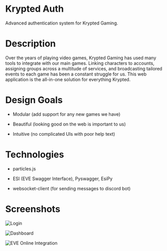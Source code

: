 # Krypted Auth
Advanced authentication system for Krypted Gaming.

# Description
Over the years of playing video games, Krypted Gaming has used many tools to integrate with our main games. Linking characters to accounts, assigning groups across a multitude of services, and broadcasting tailored events to each game has been a constant struggle for us. This web application is the all-in-one solution for everything Krypted.

# Design Goals
- Modular (add support for any new games we have)

- Beautiful (looking good on the web is important to us)

- Intuitive (no complicated UIs with poor help text)

# Technologies
- particles.js

- ESI (EVE Swagger Interface), Pyswagger, EsiPy

- websocket-client (for sending messages to discord bot)

# Screenshots
![Login](https://github.com/porowns/krypted-auth/blob/master/screenshots/login.png)

![Dashboard](https://github.com/porowns/krypted-auth/blob/master/screenshots/dashboard.png)

![EVE Online Integration](https://github.com/porowns/krypted-auth/blob/master/screenshots/game_integration.png)
